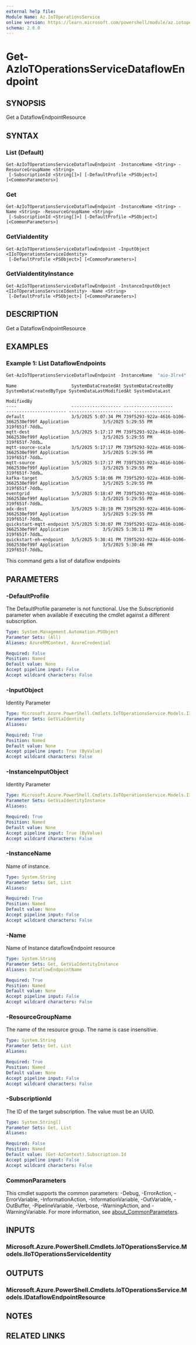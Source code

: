 ```yaml
---
external help file:
Module Name: Az.IoTOperationsService
online version: https://learn.microsoft.com/powershell/module/az.iotoperationsservice/get-aziotoperationsservicedataflowendpoint
schema: 2.0.0
---
```


# Get-AzIoTOperationsServiceDataflowEndpoint

## SYNOPSIS
Get a DataflowEndpointResource

## SYNTAX

### List (Default)
```
Get-AzIoTOperationsServiceDataflowEndpoint -InstanceName <String> -ResourceGroupName <String>
 [-SubscriptionId <String[]>] [-DefaultProfile <PSObject>] [<CommonParameters>]
```

### Get
```
Get-AzIoTOperationsServiceDataflowEndpoint -InstanceName <String> -Name <String> -ResourceGroupName <String>
 [-SubscriptionId <String[]>] [-DefaultProfile <PSObject>] [<CommonParameters>]
```

### GetViaIdentity
```
Get-AzIoTOperationsServiceDataflowEndpoint -InputObject <IIoTOperationsServiceIdentity>
 [-DefaultProfile <PSObject>] [<CommonParameters>]
```

### GetViaIdentityInstance
```
Get-AzIoTOperationsServiceDataflowEndpoint -InstanceInputObject <IIoTOperationsServiceIdentity> -Name <String>
 [-DefaultProfile <PSObject>] [<CommonParameters>]
```

## DESCRIPTION
Get a DataflowEndpointResource

## EXAMPLES

### Example 1: List DataflowEndpoints
```powershell
Get-AzIoTOperationsServiceDataflowEndpoint -InstanceName  "aio-3lrx4" -ResourceGroupName "aio-validation-117026523"
```

```output
Name                     SystemDataCreatedAt SystemDataCreatedBy                  SystemDataCreatedByType SystemDataLastModifiedAt SystemDataLast
                                                                                                                                   ModifiedBy
----                     ------------------- -------------------                  ----------------------- ------------------------ --------------
default                  3/5/2025 5:07:34 PM 739f5293-922a-4616-b106-3662530ef99f Application             3/5/2025 5:29:55 PM      319f651f-7ddb…
mqtt-dest                3/5/2025 5:17:17 PM 739f5293-922a-4616-b106-3662530ef99f Application             3/5/2025 5:29:55 PM      319f651f-7ddb…
mqtt-source-scale        3/5/2025 5:17:17 PM 739f5293-922a-4616-b106-3662530ef99f Application             3/5/2025 5:29:55 PM      319f651f-7ddb…
mqtt-source              3/5/2025 5:17:17 PM 739f5293-922a-4616-b106-3662530ef99f Application             3/5/2025 5:29:55 PM      319f651f-7ddb…
kafka-target             3/5/2025 5:18:06 PM 739f5293-922a-4616-b106-3662530ef99f Application             3/5/2025 5:29:55 PM      319f651f-7ddb…
eventgrid                3/5/2025 5:18:47 PM 739f5293-922a-4616-b106-3662530ef99f Application             3/5/2025 5:29:55 PM      319f651f-7ddb…
adx-dest                 3/5/2025 5:28:10 PM 739f5293-922a-4616-b106-3662530ef99f Application             3/5/2025 5:29:55 PM      319f651f-7ddb…
quickstart-mqtt-endpoint 3/5/2025 5:30:07 PM 739f5293-922a-4616-b106-3662530ef99f Application             3/5/2025 5:30:11 PM      319f651f-7ddb…
quickstart-eh-endpoint   3/5/2025 5:30:41 PM 739f5293-922a-4616-b106-3662530ef99f Application             3/5/2025 5:30:46 PM      319f651f-7ddb…
```

This command gets a list of dataflow endpoints

## PARAMETERS

### -DefaultProfile
The DefaultProfile parameter is not functional.
Use the SubscriptionId parameter when available if executing the cmdlet against a different subscription.

```yaml
Type: System.Management.Automation.PSObject
Parameter Sets: (All)
Aliases: AzureRMContext, AzureCredential

Required: False
Position: Named
Default value: None
Accept pipeline input: False
Accept wildcard characters: False
```

### -InputObject
Identity Parameter

```yaml
Type: Microsoft.Azure.PowerShell.Cmdlets.IoTOperationsService.Models.IIoTOperationsServiceIdentity
Parameter Sets: GetViaIdentity
Aliases:

Required: True
Position: Named
Default value: None
Accept pipeline input: True (ByValue)
Accept wildcard characters: False
```

### -InstanceInputObject
Identity Parameter

```yaml
Type: Microsoft.Azure.PowerShell.Cmdlets.IoTOperationsService.Models.IIoTOperationsServiceIdentity
Parameter Sets: GetViaIdentityInstance
Aliases:

Required: True
Position: Named
Default value: None
Accept pipeline input: True (ByValue)
Accept wildcard characters: False
```

### -InstanceName
Name of instance.

```yaml
Type: System.String
Parameter Sets: Get, List
Aliases:

Required: True
Position: Named
Default value: None
Accept pipeline input: False
Accept wildcard characters: False
```

### -Name
Name of Instance dataflowEndpoint resource

```yaml
Type: System.String
Parameter Sets: Get, GetViaIdentityInstance
Aliases: DataflowEndpointName

Required: True
Position: Named
Default value: None
Accept pipeline input: False
Accept wildcard characters: False
```

### -ResourceGroupName
The name of the resource group.
The name is case insensitive.

```yaml
Type: System.String
Parameter Sets: Get, List
Aliases:

Required: True
Position: Named
Default value: None
Accept pipeline input: False
Accept wildcard characters: False
```

### -SubscriptionId
The ID of the target subscription.
The value must be an UUID.

```yaml
Type: System.String[]
Parameter Sets: Get, List
Aliases:

Required: False
Position: Named
Default value: (Get-AzContext).Subscription.Id
Accept pipeline input: False
Accept wildcard characters: False
```

### CommonParameters
This cmdlet supports the common parameters: -Debug, -ErrorAction, -ErrorVariable, -InformationAction, -InformationVariable, -OutVariable, -OutBuffer, -PipelineVariable, -Verbose, -WarningAction, and -WarningVariable. For more information, see [about_CommonParameters](http://go.microsoft.com/fwlink/?LinkID=113216).

## INPUTS

### Microsoft.Azure.PowerShell.Cmdlets.IoTOperationsService.Models.IIoTOperationsServiceIdentity

## OUTPUTS

### Microsoft.Azure.PowerShell.Cmdlets.IoTOperationsService.Models.IDataflowEndpointResource

## NOTES

## RELATED LINKS

